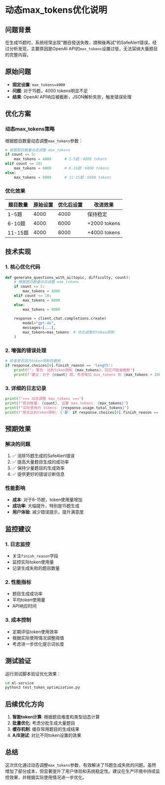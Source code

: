 # 动态max_tokens优化说明

## 问题背景

在生成15题时，系统经常出现"題目發送失敗，請稍後再試"的SafeAlert错误。经过分析发现，主要原因是OpenAI API的`max_tokens`设置过低，无法容纳大量题目的完整内容。

## 原始问题

- **固定设置**: `max_tokens=4000`
- **问题**: 对于15题，4000 tokens明显不足
- **结果**: OpenAI API响应被截断，JSON解析失败，触发错误处理

## 优化方案

### 动态max_tokens策略

根据题目数量动态调整`max_tokens`参数：

```python
# 根据题目数量动态调整 max_tokens
if count <= 5:
    max_tokens = 4000      # 1-5题：4000 tokens
elif count <= 10:
    max_tokens = 6000      # 6-10题：6000 tokens
else:
    max_tokens = 8000      # 11-15题：8000 tokens
```

### 优化效果

| 题目数量 | 原始设置 | 优化后设置 | 改进效果 |
|---------|---------|-----------|---------|
| 1-5题   | 4000    | 4000      | 保持稳定 |
| 6-10题  | 4000    | 6000      | +2000 tokens |
| 11-15题 | 4000    | 8000      | +4000 tokens |

## 技术实现

### 1. 核心优化代码

```python:ml-service/topic_apps.py
def generate_questions_with_ai(topic, difficulty, count):
    # 根据题目数量动态调整 max_tokens
    if count <= 5:
        max_tokens = 4000
    elif count <= 10:
        max_tokens = 6000
    else:
        max_tokens = 8000
    
    response = client.chat.completions.create(
        model="gpt-4o",
        messages=[...],
        max_tokens=max_tokens  # 动态调整的token限制
    )
```

### 2. 增强的错误处理

```python
# 检查是否因为token限制而截断
if response.choices[0].finish_reason == 'length':
    print(f"⚠️ 警告：达到token限制 {max_tokens}，回应可能被截断")
    print(f"建议：对于 {count} 题，考虑增加 max_tokens 到 {max_tokens + 2000}")
```

### 3. 详细的日志记录

```python
print(f"=== 动态调整 max_tokens ===")
print(f"题目数量: {count}, 设置 max_tokens: {max_tokens}")
print(f"实际使用的 tokens: {response.usage.total_tokens}")
print(f"是否达到token限制: {'是' if response.choices[0].finish_reason == 'length' else '否'}")
```

## 预期效果

### 解决的问题
1. ✅ 消除15题生成的SafeAlert错误
2. ✅ 提高大量题目生成的成功率
3. ✅ 保持少量题目的生成效率
4. ✅ 提供更好的错误诊断信息

### 性能影响
- **成本**: 对于6-15题，token使用量增加
- **成功率**: 大幅提升，特别是15题生成
- **用户体验**: 减少错误提示，提升满意度

## 监控建议

### 1. 日志监控
- 关注`finish_reason`字段
- 监控实际token使用量
- 记录生成失败的题目数量

### 2. 性能指标
- 题目生成成功率
- 平均token使用量
- API响应时间

### 3. 成本控制
- 定期评估token使用效率
- 根据实际使用情况调整阈值
- 考虑进一步优化提示词长度

## 测试验证

运行测试脚本验证优化效果：

```bash
cd ml-service
python3 test_token_optimization.py
```

## 后续优化方向

1. **智能token计算**: 根据题目难度和类型动态计算
2. **批量优化**: 考虑分批生成大量题目
3. **缓存机制**: 缓存常用题目的生成结果
4. **A/B测试**: 对比不同token设置的效果

## 总结

这次优化通过动态调整`max_tokens`参数，有效解决了15题生成失败的问题。虽然增加了部分成本，但显著提升了用户体验和系统稳定性。建议在生产环境中持续监控效果，并根据实际使用情况进一步优化。